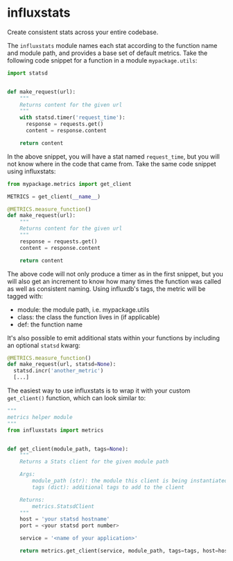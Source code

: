 # influxstats

Create consistent stats across your entire codebase.

The `influxstats` module names each stat according to the function name and module path, and provides a base set of
default metrics.  Take the following code snippet for a function in a module `mypackage.utils`:

```python
import statsd


def make_request(url):
    """
    Returns content for the given url
    """
    with statsd.timer('request_time'):
      response = requests.get()
      content = response.content

    return content
```

In the above snippet, you will have a stat named `request_time`, but you will not know where in the code that came
from.  Take the same code snippet using influxstats:

```python
from mypackage.metrics import get_client

METRICS = get_client(__name__)

@METRICS.measure_function()
def make_request(url):
    """
    Returns content for the given url
    """
    response = requests.get()
    content = response.content

    return content
```

The above code will not only produce a timer as in the first snippet, but you will also get an increment to know how
many times the function was called as well as consistent naming.  Using influxdb's tags, the metric will be tagged with:

- module: the module path, i.e. mypackage.utils
- class: the class the function lives in (if applicable)
- def: the function name

It's also possible to emit additional stats within your functions by including an optional `statsd` kwarg:

```python
@METRICS.measure_function()
def make_request(url, statsd=None):
  statsd.incr('another_metric')
  [...]
```

The easiest way to use influxstats is to wrap it with your custom `get_client()` function, which can look similar to:

```python
"""
metrics helper module
"""
from influxstats import metrics


def get_client(module_path, tags=None):
    """
    Returns a Stats client for the given module path

    Args:
        module_path (str): the module this client is being instantiated from
        tags (dict): additional tags to add to the client

    Returns:
        metrics.StatsdClient
    """
    host = 'your statsd hostname'
    port = <your statsd port number>

    service = '<name of your application>'

    return metrics.get_client(service, module_path, tags=tags, host=host, port=port)
```
